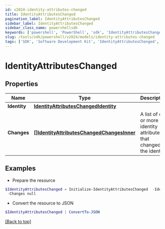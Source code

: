 ```yaml
---
id: v2024-identity-attributes-changed
title: IdentityAttributesChanged
pagination_label: IdentityAttributesChanged
sidebar_label: IdentityAttributesChanged
sidebar_class_name: powershellsdk
keywords: ['powershell', 'PowerShell', 'sdk', 'IdentityAttributesChanged', 'V2024IdentityAttributesChanged'] 
slug: /tools/sdk/powershell/v2024/models/identity-attributes-changed
tags: ['SDK', 'Software Development Kit', 'IdentityAttributesChanged', 'V2024IdentityAttributesChanged']
---
```



# IdentityAttributesChanged

## Properties

Name | Type | Description | Notes
------------ | ------------- | ------------- | -------------
**Identity** | [**IdentityAttributesChangedIdentity**](identity-attributes-changed-identity) |  | [required]
**Changes** | [**[]IdentityAttributesChangedChangesInner**](identity-attributes-changed-changes-inner) | A list of one or more identity attributes that changed on the identity. | [required]

## Examples

- Prepare the resource
```powershell
$IdentityAttributesChanged = Initialize-IdentityAttributesChanged  -Identity null `
 -Changes null
```

- Convert the resource to JSON
```powershell
$IdentityAttributesChanged | ConvertTo-JSON
```


[[Back to top]](#) 

